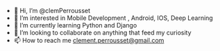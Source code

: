 - 👋 Hi, I’m @clemPerrousset
- 👀 I’m interested in Mobile Development , Android, IOS, Deep Learning
- 🌱 I’m currently learning Python and Django
- 💞️ I’m looking to collaborate on anything that feed my curiosity
- 📫 How to reach me clement.perrousset@gmail.com

<!---
clemPerrousset/clemPerrousset is a ✨ special ✨ repository because its `README.md` (this file) appears on your GitHub profile.
You can click the Preview link to take a look at your changes.
--->
